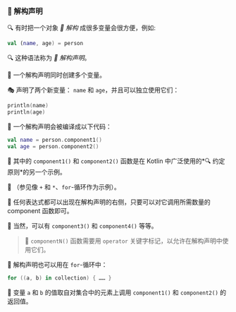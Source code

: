  
### 🌟 解构声明

🔍 有时把一个对象 *🧩 解构* 成很多变量会很方便，例如:

```kotlin
val (name, age) = person
```

🔍 这种语法称为 *🔖 解构声明*。

🌈 一个解构声明同时创建多个变量。

🎭 声明了两个新变量： `name` 和 `age`，并且可以独立使用它们：

 ```kotlin
println(name)
println(age)
```

🔄 一个解构声明会被编译成以下代码：

```kotlin
val name = person.component1()
val age = person.component2()
```

🔧 其中的 `component1()` 和 `component2()` 函数是在 Kotlin 中广泛使用的*🔍 约定原则*的另一个示例。

🌟 （参见像 `+` 和 `*`、`for`-循环作为示例）。

🎨 任何表达式都可以出现在解构声明的右侧，只要可以对它调用所需数量的 component 函数即可。

🚀 当然，可以有 `component3()` 和 `component4()` 等等。

> 🔑 `componentN()` 函数需要用 `operator` 关键字标记，以允许在解构声明中使用它们。

🔄 解构声明也可以用在 `for`-循环中：

```kotlin
for ((a, b) in collection) { …… }
```

🔄 变量 `a` 和 `b` 的值取自对集合中的元素上调用 `component1()` 和 `component2()` 的返回值。